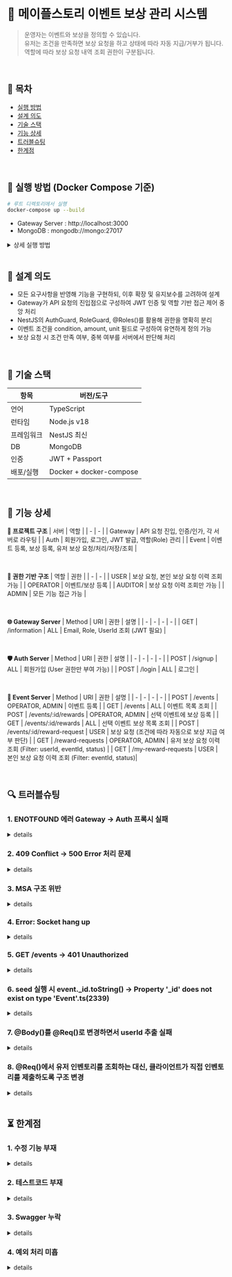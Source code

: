 # 🍄‍ 메이플스토리 이벤트 보상 관리 시스템
> 운영자는 이벤트와 보상을 정의할 수 있습니다.  
> 유저는 조건을 만족하면 보상 요청을 하고 상태에 따라 자동 지급/거부가 됩니다.  
> 역할에 따라 보상 요청 내역 조회 권한이 구분됩니다.

<br>

## 📑 목차
- [실행 방법](#-실행-방법-docker-compose-기준)
- [설계 의도](#-설계-의도)
- [기술 스택](#-기술-스택)
- [기능 상세](#-기능-상세)
- [트러블슈팅](#-트러블슈팅)
- [한계점](#-한계점)

<br>

## 🔧 실행 방법 (Docker Compose 기준)

```bash
# 루트 디렉토리에서 실행
docker-compose up --build
```
- Gateway Server : http://localhost:3000
- MongoDB : mongodb://mongo:27017
<details>
  <summary>상세 실행 방법</summary>
  
  ## 실행 방법
  1. MapleStory(root dir)에서 CMD 실행
  2. 'docker-compose up --build' 입력
  3. 이후 Postman으로 진행

  ## Login
  | Role | Method | URI | Json | Detail |
  | - | - | - | - | - |
  | User | POST | /login | {"email":"maple_user@maple.com", "password":"1234"} | User 로그인 (seed 있음) |
  | OPERATOR | POST | /login | {"email":"maple_operator@maple.com", "password":"1234"} | Operator 로그인 (seed 있음) |
  | AUDITOR | POST | /login | {"email":"maple_auditor@maple.com", "password":"1234"} | Auditor 로그인 (seed 있음) |
  | ADMIN | POST | /login | {"email":"maple_admin@maple.com", "password":"1234"} | Admin 로그인 (seed 있음) |
  - Seed 설정 되어있음 위 데이터로 로그인
  - 발급된 Token을 Authrization -> Bearer Toekn에 입력 후 진행
  - /signup (회원가입) : 동일 json으로 가입 (User role만 가입 가능)
  - /information (정보) : 로그인 중인 정보 조회 (Email, Role, UserId)

  ## Events
  | Role | Method | URI | Json | Detail |
  | - | - | - | - | - |
  | ALL | GET | /events |  | 이벤트 목록 조회 ('_id' 획득) |
  | OPERATOR, ADMIN | POST | /events | {"title": "이벤트 내용","description": "이벤트 내용","condition": "login","amount": 7,"unit": "일"} | 이벤트 등록 |
  - createdAt, status는 default 값 설정 되어있음

  ## Rewards
  | Role | Method | URI | Json | Detail |
  | - | - | - | - | - |
  | ALL | GET | /events/'_id'/rewards |  | 선택 이벤트 보상 목록 조회 ('_id' 삽입) |
  | OPERATOR, ADMIN | POST | /events/'_id'/rewards | {"rewardType": "ITEM","name": "이블윙즈","amount": 1} | 선택 이벤트 보상 등록 |
  - _id는 GET /events API에서 이벤트 id를 받아와 삽입

  ## Request-rewards
  | Role | Method | URI | Json | Detail |
  | - | - | - | - | - |
  | USER | POST | /events/'_id'/reward-request | {"inventory":{"login": 7}} | 이벤트에 따라 contition과 amount가 다름 (예시는 로그인 이벤트) |
  | OPERATOR, ADMIN | GET | /reward-requests |  | 유저 보상 요청 이력 조회 (Filter: userId, eventId, status) |
  | USER | GET | /my-reward-requests |  | 본인 보상 요청 이력 조회 (Filter: eventId, status) |
  - Parameter로 Filter 가능 
  
</details>

<br>

## 🧠 설계 의도
- 모든 요구사항을 반영해 기능을 구현하되, 이후 확장 및 유지보수를 고려하여 설계
- Gateway가 API 요청의 진입점으로 구성하여 JWT 인증 및 역할 기반 접근 제어 중앙 처리
- NestJS의 AuthGuard, RoleGuard, @Roles()를 활용해 권한을 명확히 분리
- 이벤트 조건을 condition, amount, unit 필드로 구성하여 유연하게 정의 가능
- 보상 요청 시 조건 만족 여부, 중복 여부를 서버에서 판단해 처리

<br>

## 🧱 기술 스택
| 항목 | 버전/도구 |
| - | - |
| 언어 | TypeScript |
| 런타임 | Node.js v18 |
| 프레임워크 | NestJS 최신 |
| DB | MongoDB |
| 인증 | JWT + Passport |
| 배포/실행 | Docker + docker-compose |

<br>

## 🔧 기능 상세

<b>🧩 프로젝트 구조</b>
| 서버 | 역할 |
| - | - |
| Gateway | API 요청 진입, 인증/인가, 각 서버로 라우팅 |
| Auth | 회원가입, 로그인, JWT 발급, 역할(Role) 관리 |
| Event | 이벤트 등록, 보상 등록, 유저 보상 요청/처리/저장/조회 |

<br>

<b>🔐 권한 기반 구조</b>
| 역할 | 권한 |
| - | - |
| USER | 보상 요청, 본인 보상 요청 이력 조회 가능 |
| OPERATOR | 이벤트/보상 등록 |
| AUDITOR | 보상 요청 이력 조회만 가능 |
| ADMIN | 모든 기능 접근 가능 |

<br>

<b>🌐 Gateway Server</b>
| Method | URI | 권한 | 설명 |
| - | - | - | - |
| GET | /information | ALL | Email, Role, UserId 조회 (JWT 필요) |

<br>

<b>🛡️ Auth Server</b>
| Method | URI | 권한 | 설명 |
| - | - | - | - |
| POST | /signup | ALL | 회원가입 (User 권한만 부여 가능) |
| POST | /login | ALL | 로그인 |

<br>

<b>📢 Event Server</b>
| Method | URI | 권한 | 설명 |
| - | - | - | - |
| POST | /events | OPERATOR, ADMIN | 이벤트 등록 |
| GET | /events | ALL | 이벤트 목록 조회 |
| POST | /events/:id/rewards | OPERATOR, ADMIN | 선택 이벤트에 보상 등록 |
| GET | /events/:id/rewards | ALL | 선택 이벤트 보상 목록 조회 |
| POST | /events/:id/reward-request | USER | 보상 요청 (조건에 따라 자동으로 보상 지급 여부 판단) |
| GET | /reward-requests | OPERATOR, ADMIN | 유저 보상 요청 이력 조회 (Filter: userId, eventId, status) |
| GET | /my-reward-requests | USER | 본인 보상 요청 이력 조회 (Filter: eventId, status)|

<br>

## 🔍 트러블슈팅

### 1. ENOTFOUND 에러 Gateway -> Auth 프록시 실패
<details>
  <summary> details </summary>
  
  - 문제 : Gateway에서 Auth 서버로 요청 시 ENOTFOUNR 발생
  - 원인 : Doker 컨테이너 간 통신에서 외부 포트(3001) 사용
  - 해결 : 클라이언트 -> Gateway(3000) -> Auth(3000)로 구조 변경
    
</details>

### 2. 409 Conflict -> 500 Error 처리 문제
<details>
  <summary> details </summary>
  
  - 문제 : 409 Conflict를 500 Internal server error로 return해서 착오가 생김
  - 원인 : Auth 서버에서는 정상적으로 409 반환(터미널로 확인), Gateway -> Axios 에러 핸들러 로직에서 500 반환
  - 해결 : Axios의 status 값을 그대로 클라이언트에 반환
    
</details>

### 3. MSA 구조 위반
<details>
  <summary> details </summary>
  
  - 문제 : Gateway에서 Event 서버의 Controller를 직접 import하여 Nest 앱이 MSA 경계를 침범
  - 원인 : MSA 구조를 무시하고 Gateway에서 Event의 controller를 import하려 함
  - 해결 : Gateway에서는 Event 서버의 컨트롤러/서비스를 import하지 않고, 오직 httpService로 요청만 위임하도록 구조 정리
    
</details>

### 4. Error: Socket hang up
<details>
  <summary> details </summary>
  
  - 문제 : Gateway 서버가 꺼져서 요청을 받지 못해 Socket hang up 발생
  - 원인 : jwt-auth.guard를 Gateway에 import 하다가 NestJS 부팅 시 해당 모듈을 찾지 못해 Gateway 자체가 죽음
  - 해결 : Gateway에는 인증 로직을 직접 사용하지 않고, 인증은 Event 서버에서만 처리하도록 구조 분리
    
</details>

### 5. GET /events → 401 Unauthorized
<details>
  <summary> details </summary>
  
  - 문제 : 단순 조회 API인 GET /events 요청 시에도 인증이 필요하다고 판단되어 401 Unauthorized 에러 발생
  - 원인 : Event 서버에서 APP_GUARD로 JwtAuthGuard를 전역 적용하여 @UseGuards() 없이도 모든 요청에 인증이 요구됨
  - 해결 : 인증이 필요 없는 라우터에 @Public() 데코레이터를 추가하고, JwtAuthGuard 내부에서 @Public()을 감지해 인증 로직을 생략하도록 수정
    
</details>

### 6. seed 실행 시 event._id.toString() → Property '_id' does not exist on type 'Event'.ts(2339)
<details>
  <summary> details </summary>
  
  - 문제 : seeder에서 event._id.toString() 사용 시 TypeScript 오류 발생
  - 원인 : createEvent()의 반환 타입이 명확하지 않아 event를 단순 Event 타입으로 추론, _id 속성이 없다고 판단함
  - 해결 : 반환값에 EventDocument 타입을 명시하고, 시더 내부에서도 const event: EventDocument = ... 으로 타입 지정하여 _id 인식되도록 수정
    
</details>

### 7. @Body()를 @Req()로 변경하면서 userId 추출 실패
<details>
  <summary> details </summary>
  
  - 문제: @Body()에서 userId를 받던 코드를 @Req()로 바꾸면서 req.user.sub 사용 → undefined 발생
  - 원인: JwtStrategy의 validate()에서 반환한 객체에 sub이 아닌 userId 필드로 설정했기 때문에 req.user.sub는 존재하지 않았음
  - 해결: validate()에서 sub 필드를 그대로 반환하도록 수정하여 req.user.sub로 접근 가능하게 만들었음
    
</details>

### 8. @Req()에서 유저 인벤토리를 조회하는 대신, 클라이언트가 직접 인벤토리를 제출하도록 구조 변경
<details>
  <summary> details </summary>
  
  - 문제: 보상 조건 검증을 위해 유저의 inventory를 조회 -> N+1 쿼리 문제 발생
  - 원인: RewardRequest는 유저 ID만 가지고 있고, inventory는 User에서 별도 조회해야 해서 User.findById()가 반복 호출 됨
  - 해결: 유저가 보상 요청을 할 때 자신의 inventory를 @Body()로 함께 보내도록 구조 변경 (N+1 -> O(1)로 우회)
    
</details>

<br>

## ⏳ 한계점

### 1. 수정 기능 부재
<details>
  <summary> details </summary>
  
</details>

### 2. 테스트코드 부재
<details>
  <summary> details </summary>
  
</details>

### 3. Swagger 누락
<details>
  <summary> details </summary>
  
</details>

### 4. 예외 처리 미흡
<details>
  <summary> details </summary>
</details>
